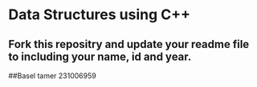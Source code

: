 # Data Structures using C++
## Fork this repositry and update your readme file to including your name, id and year.
##Basel tamer 231006959 
